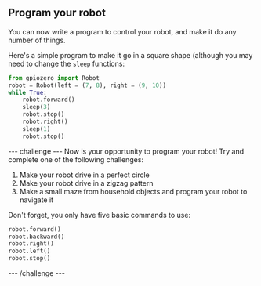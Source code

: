 ## Program your robot

You can now write a program to control your robot, and make it do any number of things.

Here's a simple program to make it go in a square shape (although you may need to change the `sleep` functions:

```python
from gpiozero import Robot
robot = Robot(left = (7, 8), right = (9, 10))
while True:
	robot.forward()
	sleep(3)
	robot.stop()
	robot.right()
	sleep(1)
	robot.stop()
```

--- challenge ---
Now is your opportunity to program your robot!
Try and complete one of the following challenges:
1. Make your robot drive in a perfect circle
1. Make your robot drive in a zigzag pattern
1. Make a small maze from household objects and program your robot to navigate it

Don't forget, you only have five basic commands to use:

```python
robot.forward()
robot.backward()
robot.right()
robot.left()
robot.stop()
```
--- /challenge ---
